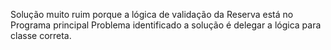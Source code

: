 Solução muito ruim porque a lógica de validação da Reserva está  no Programa principal
Problema identificado a solução é delegar a lógica para classe correta.
